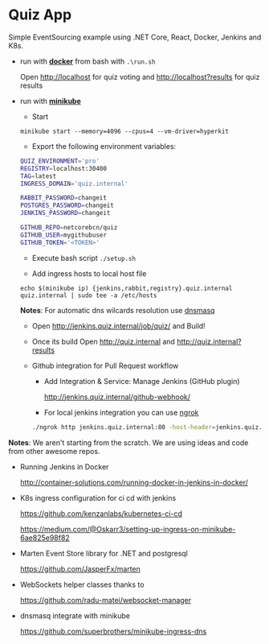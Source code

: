 # Quiz App
Simple EventSourcing example using .NET Core, React, Docker, Jenkins and K8s.

* run with [**docker**](https://www.docker.com/products/docker) from bash with ``.\run.sh`` 
  
  Open <http://localhost> for quiz voting and <http://localhost?results> for quiz results
  
* run with [**minikube**](https://github.com/kubernetes/minikube)

  * Start   
  
  ```minikube start --memory=4096 --cpus=4 --vm-driver=hyperkit```

  * Export the following environment variables:
  
  ```bash
  QUIZ_ENVIRONMENT='pro'
  REGISTRY=localhost:30400
  TAG=latest
  INGRESS_DOMAIN='quiz.internal'

  RABBIT_PASSWORD=changeit
  POSTGRES_PASSWORD=changeit
  JENKINS_PASSWORD=changeit

  GITHUB_REPO=netcorebcn/quiz
  GITHUB_USER=mygithubuser
  GITHUB_TOKEN='<TOKEN>'
  ```

  * Execute bash script ```./setup.sh```

  * Add ingress hosts to local host file 
  
  ```echo $(minikube ip) {jenkins,rabbit,registry}.quiz.internal quiz.internal | sudo tee -a /etc/hosts```

  **__Notes__**:
    For automatic dns wilcards resolution use [dnsmasq](https://blog.thesparktree.com/local-development-with-wildcard-dns)

  * Open <http://jenkins.quiz.internal/job/quiz/> and Build!

  * Once its build Open <http://quiz.internal> and <http://quiz.internal?results> 


  * Github integration for Pull Request workflow

    * Add Integration & Service: Manage Jenkins (GitHub plugin) 

      http://jenkins.quiz.internal/github-webhook/

    * For local jenkins integration you can use [ngrok](https://ngrok.com/) 
    
    ```bash 
    ./ngrok http jenkins.quiz.internal:80 -host-header=jenkins.quiz.internal
    ```

**Notes**: We aren't starting from the scratch. We are using ideas and code from other awesome repos.

* Running Jenkins in Docker

  <http://container-solutions.com/running-docker-in-jenkins-in-docker/>  

* K8s ingress configuration for ci cd with jenkins

  <https://github.com/kenzanlabs/kubernetes-ci-cd>

  <https://medium.com/@Oskarr3/setting-up-ingress-on-minikube-6ae825e98f82>

* Marten Event Store library for .NET and postgresql

  <https://github.com/JasperFx/marten>

* WebSockets helper classes thanks to  

  <https://github.com/radu-matei/websocket-manager>
  
* dnsmasq integrate with minikube

  <https://github.com/superbrothers/minikube-ingress-dns>
